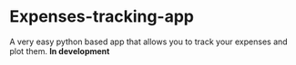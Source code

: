 # Expenses-tracking-app
A very easy python based app that allows you to track your expenses and plot them. **In development**
